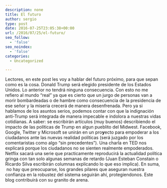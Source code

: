```yaml
---
description: none
title: El futuro
author: sergio
type: post
date: 2016-07-25T23:05:38+00:00
url: /2016/07/25/el-futuro/
seo_follow:
  - 'false'
seo_noindex:
  - 'false'
categories:
  - Uncategorized

---
```

Lectores, en este post les voy a hablar del futuro próximo, para que sepan como es la cosa. Donald Trump será elegido presidente de los Estados Unidos. Lo anterior no tendrá ninguna consecuencia. Con esto no me refiero al mundo &#8220;real&#8221; ya que es cierto que un jurgo de personas van a morir bombardeadas o de hambre como consecuencia de la presidencia de ese señor y la miseria crecerá de manera desenfrenada. Pero ya si hablamos de los asuntos serios, podemos contar con que la indignación anti-Trump será integrada de manera impecable e indolora a nuestras vidas cotidianas. A saber: se escribirán artículos (muy buenos) describiendo el impacto de las políticas de Trump en algun pueblito del Midwest. Facebook, Google, Twitter y Microsoft se unirán en un pro**y**ecto para empoderar a los ciudadanos ante las nuevas realidad políticas (será juzgado por los comentaristas como algo &#8220;sin precedentes&#8221;). Una charla en TED nos explicará porque los ciudadanos no se sienten realmente empoderados. Netflix sacará una serie que practicamente reproducirá la actualidad política gringa con tan solo algunas semanas de retardo (Juan Esteban Constain o Ricardo Silva escribirán columnas explicando lo que eso implica). En suma,  no hay que preocuparse, los grandes pilares que aseguran nuestra confianza en la robustez del sistema seguirán ahí, protegiendonos. Este blog contribuirá con su granito de arena.
